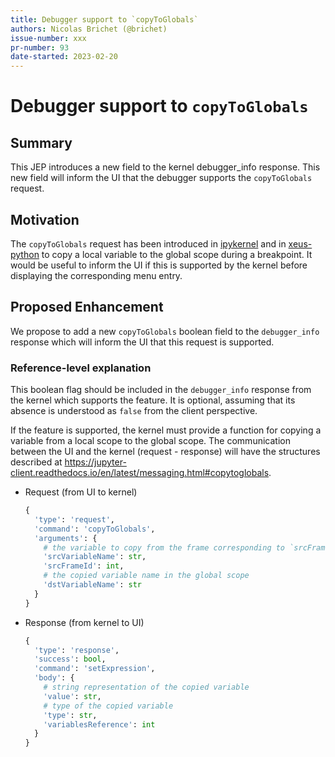 ```yaml
---
title: Debugger support to `copyToGlobals`
authors: Nicolas Brichet (@brichet)
issue-number: xxx
pr-number: 93
date-started: 2023-02-20
---
```


# Debugger support to `copyToGlobals`

## Summary

This JEP introduces a new field to the kernel debugger_info response. This new
field will inform the UI that the debugger supports the `copyToGlobals` request.

## Motivation

The `copyToGlobals` request has been introduced in
[ipykernel](https://github.com/ipython/ipykernel/pull/1055) and in
[xeus-python](https://github.com/jupyter-xeus/xeus-python/pull/562) to copy a local
variable to the global scope during a breakpoint. It would be useful to inform the
UI if this is supported by the kernel before displaying the corresponding menu entry.

## Proposed Enhancement

We propose to add a new `copyToGlobals` boolean field to the `debugger_info`
response which will inform the UI that this request is supported.

### Reference-level explanation

This boolean flag should be included in the `debugger_info` response from the kernel
which supports the feature. It is optional, assuming that its absence is understood
as `false` from the client perspective.

If the feature is supported, the kernel must provide a function for copying a variable
from a local scope to the global scope.
The communication between the UI and the kernel (request - response) will have the
structures described at
https://jupyter-client.readthedocs.io/en/latest/messaging.html#copytoglobals.

- Request (from UI to kernel)

  ```python
  {
    'type': 'request',
    'command': 'copyToGlobals',
    'arguments': {
      # the variable to copy from the frame corresponding to `srcFrameId`
      'srcVariableName': str,
      'srcFrameId': int,
      # the copied variable name in the global scope
      'dstVariableName': str
    }
  }
  ```

- Response (from kernel to UI)

  ```python
  {
    'type': 'response',
    'success': bool,
    'command': 'setExpression',
    'body': {
      # string representation of the copied variable
      'value': str,
      # type of the copied variable
      'type': str,
      'variablesReference': int
    }
  }
